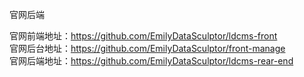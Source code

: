 官网后端

官网前端地址：https://github.com/EmilyDataSculptor/ldcms-front                
官网后台地址：https://github.com/EmilyDataSculptor/front-manage                    
官网后端地址：https://github.com/EmilyDataSculptor/ldcms-rear-end
